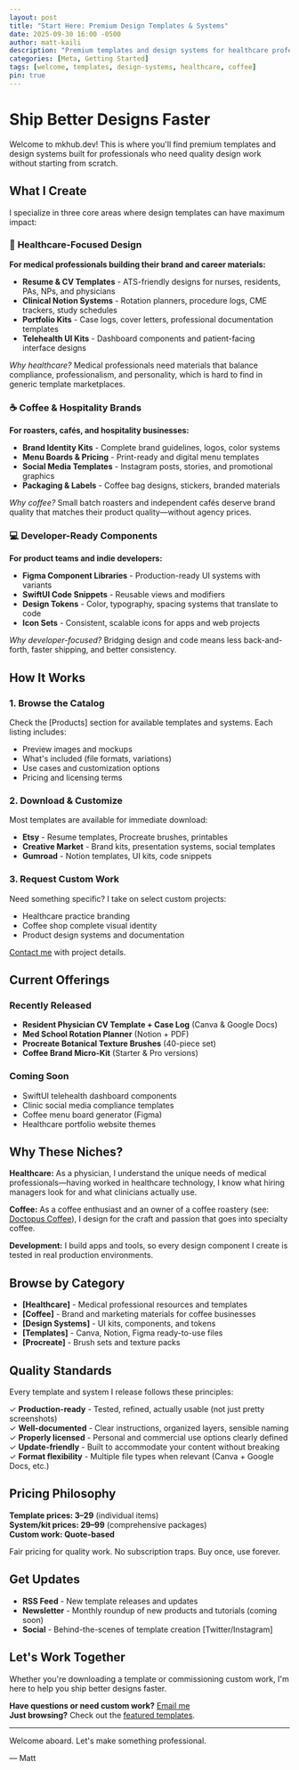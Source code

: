 ```yaml
---
layout: post
title: "Start Here: Premium Design Templates & Systems"
date: 2025-09-30 16:00 -0500
author: matt-kaili
description: "Premium templates and design systems for healthcare professionals, coffee brands, and product teams. Ship better designs, faster with ready-to-use assets."
categories: [Meta, Getting Started]
tags: [welcome, templates, design-systems, healthcare, coffee]
pin: true
---
```


# Ship Better Designs Faster

Welcome to mkhub.dev! This is where you'll find premium templates and design systems built for professionals who need quality design work without starting from scratch.

## What I Create

I specialize in three core areas where design templates can have maximum impact:

### 🏥 **Healthcare-Focused Design**
**For medical professionals building their brand and career materials:**

- **Resume & CV Templates** - ATS-friendly designs for nurses, residents, PAs, NPs, and physicians
- **Clinical Notion Systems** - Rotation planners, procedure logs, CME trackers, study schedules
- **Portfolio Kits** - Case logs, cover letters, professional documentation templates
- **Telehealth UI Kits** - Dashboard components and patient-facing interface designs

*Why healthcare?* Medical professionals need materials that balance compliance, professionalism, and personality, which is hard to find in generic template marketplaces.

### ☕ **Coffee & Hospitality Brands**
**For roasters, cafés, and hospitality businesses:**

- **Brand Identity Kits** - Complete brand guidelines, logos, color systems
- **Menu Boards & Pricing** - Print-ready and digital menu templates
- **Social Media Templates** - Instagram posts, stories, and promotional graphics
- **Packaging & Labels** - Coffee bag designs, stickers, branded materials

*Why coffee?* Small batch roasters and independent cafés deserve brand quality that matches their product quality—without agency prices.

### 💻 **Developer-Ready Components**
**For product teams and indie developers:**

- **Figma Component Libraries** - Production-ready UI systems with variants
- **SwiftUI Code Snippets** - Reusable views and modifiers
- **Design Tokens** - Color, typography, spacing systems that translate to code
- **Icon Sets** - Consistent, scalable icons for apps and web projects

*Why developer-focused?* Bridging design and code means less back-and-forth, faster shipping, and better consistency.

## How It Works

### 1. **Browse the Catalog**
Check the [Products] section for available templates and systems. Each listing includes:
- Preview images and mockups
- What's included (file formats, variations)
- Use cases and customization options
- Pricing and licensing terms

### 2. **Download & Customize**
Most templates are available for immediate download:
- **Etsy** - Resume templates, Procreate brushes, printables
- **Creative Market** - Brand kits, presentation systems, social templates  
- **Gumroad** - Notion templates, UI kits, code snippets

### 3. **Request Custom Work**
Need something specific? I take on select custom projects:
- Healthcare practice branding
- Coffee shop complete visual identity
- Product design systems and documentation

[Contact me](mailto:matt@mkhub.dev) with project details.

## Current Offerings

### Recently Released
- **Resident Physician CV Template + Case Log** (Canva & Google Docs)
- **Med School Rotation Planner** (Notion + PDF)
- **Procreate Botanical Texture Brushes** (40-piece set)
- **Coffee Brand Micro-Kit** (Starter & Pro versions)

### Coming Soon
- SwiftUI telehealth dashboard components
- Clinic social media compliance templates
- Coffee menu board generator (Figma)
- Healthcare portfolio website themes

## Why These Niches?

**Healthcare:** As a physician, I understand the unique needs of medical professionals—having worked in healthcare technology, I know what hiring managers look for and what clinicians actually use.

**Coffee:** As a coffee enthusiast and an owner of a coffee roastery (see: [Doctopus Coffee](https://doctopuscoffee.com)), I design for the craft and passion that goes into specialty coffee.

**Development:** I build apps and tools, so every design component I create is tested in real production environments.

## Browse by Category

- **[Healthcare]** - Medical professional resources and templates
- **[Coffee]** - Brand and marketing materials for coffee businesses  
- **[Design Systems]** - UI kits, components, and tokens
- **[Templates]** - Canva, Notion, Figma ready-to-use files
- **[Procreate]** - Brush sets and texture packs

## Quality Standards

Every template and system I release follows these principles:

✓ **Production-ready** - Tested, refined, actually usable (not just pretty screenshots)  
✓ **Well-documented** - Clear instructions, organized layers, sensible naming  
✓ **Properly licensed** - Personal and commercial use options clearly defined  
✓ **Update-friendly** - Built to accommodate your content without breaking  
✓ **Format flexibility** - Multiple file types when relevant (Canva + Google Docs, etc.)

## Pricing Philosophy

**Template prices: $3–$29** (individual items)  
**System/kit prices: $29–$99** (comprehensive packages)  
**Custom work: Quote-based**

Fair pricing for quality work. No subscription traps. Buy once, use forever.

## Get Updates

- **RSS Feed** - New template releases and updates
- **Newsletter** - Monthly roundup of new products and tutorials (coming soon)
- **Social** - Behind-the-scenes of template creation [Twitter/Instagram]

## Let's Work Together

Whether you're downloading a template or commissioning custom work, I'm here to help you ship better designs faster.

**Have questions or need custom work?** [Email me](mailto:matt@mkhub.dev)  
**Just browsing?** Check out the [featured templates](#).

---

Welcome aboard. Let's make something professional.

— Matt
